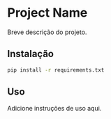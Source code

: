 # Project Name

Breve descrição do projeto.

## Instalação
```bash
pip install -r requirements.txt
```

## Uso
Adicione instruções de uso aqui.
